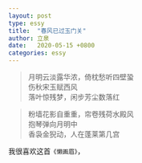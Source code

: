 ```yaml
---
layout: post
type: essy
title:  "春风已过玉门关"
author: 立泉
date:   2020-05-15 +0800
categories: essy
---
```


> 月明云淡露华浓，倚枕愁听四壁蛩  
伤秋宋玉赋西风   
落叶惊残梦，闲步芳尘数落红  

> 粉墙花影自重重，帘卷残荷水殿风  
抱琴弹向月明中  
香袅金猊动，人在蓬莱第几宫  

我很喜欢这首`《懒画眉》`，
